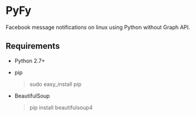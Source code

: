 # PyFy
Facebook message notifications on linux using Python without Graph API.

## Requirements

- Python 2.7+

- pip

  > sudo easy_install pip

- BeautifulSoup

  > pip install beautifulsoup4
